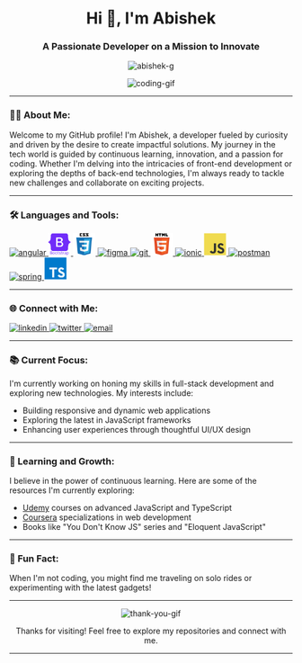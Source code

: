 <h1 align="center">Hi 👋, I'm Abishek</h1>
<h3 align="center">A Passionate Developer on a Mission to Innovate</h3>

<p align="center"> 
  <img src="https://komarev.com/ghpvc/?username=abishek-g&label=Profile%20views&color=0e75b6&style=flat" alt="abishek-g" />
</p>

<p align="center">
  <img src="https://media.giphy.com/media/qgQUggAC3Pfv687qPC/giphy.gif" alt="coding-gif" width="600"/>
</p>

---

<h3 align="left">👨‍💻 About Me:</h3>
<p align="left">
  Welcome to my GitHub profile! I'm Abishek, a developer fueled by curiosity and driven by the desire to create impactful solutions. My journey in the tech world is guided by continuous learning, innovation, and a passion for coding. Whether I'm delving into the intricacies of front-end development or exploring the depths of back-end technologies, I'm always ready to tackle new challenges and collaborate on exciting projects.
</p>

---

<h3 align="left">🛠️ Languages and Tools:</h3>
<p align="left"> 
  <a href="https://angular.io" target="_blank" rel="noreferrer"> 
    <img src="https://angular.io/assets/images/logos/angular/angular.svg" alt="angular" width="40" height="40"/> 
  </a> 
  <a href="https://getbootstrap.com" target="_blank" rel="noreferrer"> 
    <img src="https://raw.githubusercontent.com/devicons/devicon/master/icons/bootstrap/bootstrap-plain-wordmark.svg" alt="bootstrap" width="40" height="40"/> 
  </a> 
  <a href="https://www.w3schools.com/css/" target="_blank" rel="noreferrer"> 
    <img src="https://raw.githubusercontent.com/devicons/devicon/master/icons/css3/css3-original-wordmark.svg" alt="css3" width="40" height="40"/> 
  </a> 
  <a href="https://www.figma.com/" target="_blank" rel="noreferrer"> 
    <img src="https://www.vectorlogo.zone/logos/figma/figma-icon.svg" alt="figma" width="40" height="40"/> 
  </a> 
  <a href="https://git-scm.com/" target="_blank" rel="noreferrer"> 
    <img src="https://www.vectorlogo.zone/logos/git-scm/git-scm-icon.svg" alt="git" width="40" height="40"/> 
  </a> 
  <a href="https://www.w3.org/html/" target="_blank" rel="noreferrer"> 
    <img src="https://raw.githubusercontent.com/devicons/devicon/master/icons/html5/html5-original-wordmark.svg" alt="html5" width="40" height="40"/> 
  </a> 
  <a href="https://ionicframework.com" target="_blank" rel="noreferrer"> 
    <img src="https://upload.wikimedia.org/wikipedia/commons/d/d1/Ionic_Logo.svg" alt="ionic" width="40" height="40"/> 
  </a> 
  <a href="https://developer.mozilla.org/en-US/docs/Web/JavaScript" target="_blank" rel="noreferrer"> 
    <img src="https://raw.githubusercontent.com/devicons/devicon/master/icons/javascript/javascript-original.svg" alt="javascript" width="40" height="40"/> 
  </a> 
  <a href="https://postman.com" target="_blank" rel="noreferrer"> 
    <img src="https://www.vectorlogo.zone/logos/getpostman/getpostman-icon.svg" alt="postman" width="40" height="40"/> 
  </a> 
  <a href="https://spring.io/" target="_blank" rel="noreferrer"> 
    <img src="https://www.vectorlogo.zone/logos/springio/springio-icon.svg" alt="spring" width="40" height="40"/> 
  </a> 
  <a href="https://www.typescriptlang.org/" target="_blank" rel="noreferrer"> 
    <img src="https://raw.githubusercontent.com/devicons/devicon/master/icons/typescript/typescript-original.svg" alt="typescript" width="40" height="40"/> 
  </a> 
</p>

---

<h3 align="left">🌐 Connect with Me:</h3>
<p align="left">
  <a href="https://linkedin.com/in/abishek-g" target="_blank">
    <img src="https://www.vectorlogo.zone/logos/linkedin/linkedin-icon.svg" alt="linkedin" width="40" height="40"/>
  </a>
  <a href="https://twitter.com/abishek_g" target="_blank">
    <img src="https://www.vectorlogo.zone/logos/twitter/twitter-icon.svg" alt="twitter" width="40" height="40"/>
  </a>
  <a href="mailto:abishek@example.com" target="_blank">
    <img src="https://www.vectorlogo.zone/logos/gmail/gmail-icon.svg" alt="email" width="40" height="40"/>
  </a>
</p>

---

<h3 align="left">📚 Current Focus:</h3>
<p align="left">
  I'm currently working on honing my skills in full-stack development and exploring new technologies. My interests include:
  <ul>
    <li>Building responsive and dynamic web applications</li>
    <li>Exploring the latest in JavaScript frameworks</li>
    <li>Enhancing user experiences through thoughtful UI/UX design</li>
  </ul>
</p>

---

<h3 align="left">🎯 Learning and Growth:</h3>
<p align="left">
  I believe in the power of continuous learning. Here are some of the resources I'm currently exploring:
  <ul>
    <li><a href="https://www.udemy.com/" target="_blank">Udemy</a> courses on advanced JavaScript and TypeScript</li>
    <li><a href="https://www.coursera.org/" target="_blank">Coursera</a> specializations in web development</li>
    <li>Books like "You Don't Know JS" series and "Eloquent JavaScript"</li>
  </ul>
</p>

---

<h3 align="left">🚴 Fun Fact:</h3>
<p align="left">When I'm not coding, you might find me traveling on solo rides or experimenting with the latest gadgets!</p>

---

<p align="center">
  <img src="https://media.giphy.com/media/26tn33aiTi1jkl6H6/giphy.gif" alt="thank-you-gif" width="500"/>
</p>
<p align="center">Thanks for visiting! Feel free to explore my repositories and connect with me.</p>

---
